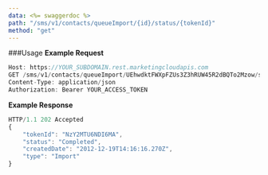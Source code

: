 ```yaml
---
data: <%= swaggerdoc %>
path: "/sms/v1/contacts/queueImport/{id}/status/{tokenId}"
method: "get"
---
```

###Usage
**Example Request**
```js
Host: https://YOUR_SUBDOMAIN.rest.marketingcloudapis.com
GET /sms/v1/contacts/queueImport/UEhwdktFWXpFZUs3Z3hRUW45R2dBQTo2Mzow/status/NzY2MTU6NDI6MA
Content-Type: application/json
Authorization: Bearer YOUR_ACCESS_TOKEN
```
**Example Response**
```js
HTTP/1.1 202 Accepted
{
    "tokenId": "NzY2MTU6NDI6MA",
    "status": "Completed",
    "createdDate": "2012-12-19T14:16:16.270Z",
    "type": "Import"
}
```
